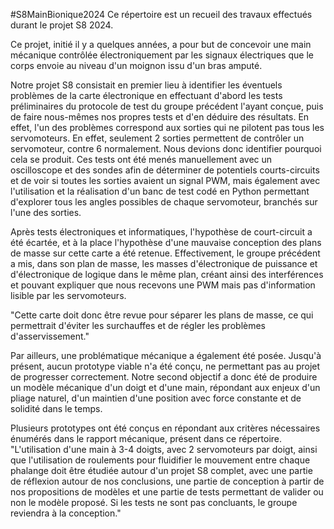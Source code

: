#S8MainBionique2024
Ce répertoire est un recueil des travaux effectués durant le projet S8 2024.

Ce projet, initié il y a quelques années, a pour but de concevoir une main mécanique contrôlée électroniquement par les signaux électriques que le corps envoie au niveau d'un moignon issu d'un bras amputé.

Notre projet S8 consistait en premier lieu à identifier les éventuels problèmes de la carte électronique en effectuant d'abord les tests préliminaires du protocole de test du groupe précédent l'ayant conçue, puis de faire nous-mêmes nos propres tests et d'en déduire des résultats. En effet, l'un des problèmes correspond aux sorties qui ne pilotent pas tous les servomoteurs. En effet, seulement 2 sorties permettent de contrôler un servomoteur, contre 6 normalement. Nous devions donc identifier pourquoi cela se produit. Ces tests ont été menés manuellement avec un oscilloscope et des sondes afin de déterminer de potentiels courts-circuits et de voir si toutes les sorties avaient un signal PWM, mais également avec l'utilisation et la réalisation d'un banc de test codé en Python permettant d'explorer tous les angles possibles de chaque servomoteur, branchés sur l'une des sorties.

Après tests électroniques et informatiques, l'hypothèse de court-circuit a été écartée, et à la place l'hypothèse d'une mauvaise conception des plans de masse sur cette carte a été retenue. Effectivement, le groupe précédent a mis, dans son plan de masse, les masses d'électronique de puissance et d'électronique de logique dans le même plan, créant ainsi des interférences et pouvant expliquer que nous recevons une PWM mais pas d'information lisible par les servomoteurs.

"Cette carte doit donc être revue pour séparer les plans de masse, ce qui permettrait d'éviter les surchauffes et de régler les problèmes d'asservissement."

Par ailleurs, une problématique mécanique a également été posée. Jusqu'à présent, aucun prototype viable n'a été conçu, ne permettant pas au projet de progresser correctement. Notre second objectif a donc été de produire un modèle mécanique d'un doigt et d'une main, répondant aux enjeux d'un pliage naturel, d'un maintien d'une position avec force constante et de solidité dans le temps.

Plusieurs prototypes ont été conçus en répondant aux critères nécessaires énumérés dans le rapport mécanique, présent dans ce répertoire.
"L'utilisation d'une main à 3-4 doigts, avec 2 servomoteurs par doigt, ainsi que l'utilisation de roulements pour fluidifier le mouvement entre chaque phalange doit être étudiée autour d'un projet S8 complet, avec une partie de réflexion autour de nos conclusions, une partie de conception à partir de nos propositions de modèles et une partie de tests permettant de valider ou non le modèle proposé. Si les tests ne sont pas concluants, le groupe reviendra à la conception."
